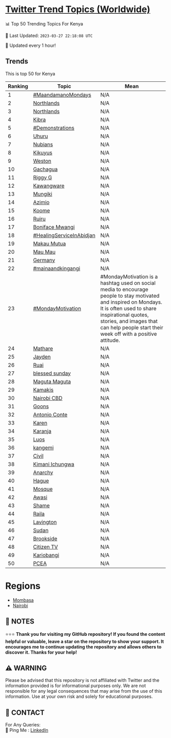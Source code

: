 [Twitter Trend Topics (Worldwide)](https://github.com/ErcinDedeoglu/Twitter-Trend-Topics)
==========


📊 Top 50 Trending Topics For Kenya

📆 Last Updated: `2023-03-27 22:18:08 UTC`

🔧 Updated every 1 hour!


## Trends

This is top 50 for Kenya

| Ranking | Topic | Mean |
| ------- | ------------ | ------------ |
| 1 | [#MaandamanoMondays](http://twitter.com/search?q=%23MaandamanoMondays) | N/A |
| 2 | [Northlands](http://twitter.com/search?q=Northlands) | N/A |
| 3 | [Northlands](http://twitter.com/search?q=Northlands) | N/A |
| 4 | [Kibra](http://twitter.com/search?q=Kibra) | N/A |
| 5 | [#Demonstrations](http://twitter.com/search?q=%23Demonstrations) | N/A |
| 6 | [Uhuru](http://twitter.com/search?q=Uhuru) | N/A |
| 7 | [Nubians](http://twitter.com/search?q=Nubians) | N/A |
| 8 | [Kikuyus](http://twitter.com/search?q=Kikuyus) | N/A |
| 9 | [Weston](http://twitter.com/search?q=Weston) | N/A |
| 10 | [Gachagua](http://twitter.com/search?q=Gachagua) | N/A |
| 11 | [Riggy G](http://twitter.com/search?q=Riggy+G) | N/A |
| 12 | [Kawangware](http://twitter.com/search?q=Kawangware) | N/A |
| 13 | [Mungiki](http://twitter.com/search?q=Mungiki) | N/A |
| 14 | [Azimio](http://twitter.com/search?q=Azimio) | N/A |
| 15 | [Koome](http://twitter.com/search?q=Koome) | N/A |
| 16 | [Ruiru](http://twitter.com/search?q=Ruiru) | N/A |
| 17 | [Boniface Mwangi](http://twitter.com/search?q=Boniface+Mwangi) | N/A |
| 18 | [#HealingServiceInAbidjan](http://twitter.com/search?q=%23HealingServiceInAbidjan) | N/A |
| 19 | [Makau Mutua](http://twitter.com/search?q=Makau+Mutua) | N/A |
| 20 | [Mau Mau](http://twitter.com/search?q=Mau+Mau) | N/A |
| 21 | [Germany](http://twitter.com/search?q=Germany) | N/A |
| 22 | [#mainaandkingangi](http://twitter.com/search?q=%23mainaandkingangi) | N/A |
| 23 | [#MondayMotivation](http://twitter.com/search?q=%23MondayMotivation) | #MondayMotivation is a hashtag used on social media to encourage people to stay motivated and inspired on Mondays. It is often used to share inspirational quotes, stories, and images that can help people start their week off with a positive attitude. |
| 24 | [Mathare](http://twitter.com/search?q=Mathare) | N/A |
| 25 | [Jayden](http://twitter.com/search?q=Jayden) | N/A |
| 26 | [Ruai](http://twitter.com/search?q=Ruai) | N/A |
| 27 | [blessed sunday](http://twitter.com/search?q=blessed+sunday) | N/A |
| 28 | [Maguta Maguta](http://twitter.com/search?q=Maguta+Maguta) | N/A |
| 29 | [Kamakis](http://twitter.com/search?q=Kamakis) | N/A |
| 30 | [Nairobi CBD](http://twitter.com/search?q=Nairobi+CBD) | N/A |
| 31 | [Goons](http://twitter.com/search?q=Goons) | N/A |
| 32 | [Antonio Conte](http://twitter.com/search?q=Antonio+Conte) | N/A |
| 33 | [Karen](http://twitter.com/search?q=Karen) | N/A |
| 34 | [Karanja](http://twitter.com/search?q=Karanja) | N/A |
| 35 | [Luos](http://twitter.com/search?q=Luos) | N/A |
| 36 | [kangemi](http://twitter.com/search?q=kangemi) | N/A |
| 37 | [Civil](http://twitter.com/search?q=Civil) | N/A |
| 38 | [Kimani Ichungwa](http://twitter.com/search?q=Kimani+Ichungwa) | N/A |
| 39 | [Anarchy](http://twitter.com/search?q=Anarchy) | N/A |
| 40 | [Hague](http://twitter.com/search?q=Hague) | N/A |
| 41 | [Mosque](http://twitter.com/search?q=Mosque) | N/A |
| 42 | [Awasi](http://twitter.com/search?q=Awasi) | N/A |
| 43 | [Shame](http://twitter.com/search?q=Shame) | N/A |
| 44 | [Raila](http://twitter.com/search?q=Raila) | N/A |
| 45 | [Lavington](http://twitter.com/search?q=Lavington) | N/A |
| 46 | [Sudan](http://twitter.com/search?q=Sudan) | N/A |
| 47 | [Brookside](http://twitter.com/search?q=Brookside) | N/A |
| 48 | [Citizen TV](http://twitter.com/search?q=Citizen+TV) | N/A |
| 49 | [Kariobangi](http://twitter.com/search?q=Kariobangi) | N/A |
| 50 | [PCEA](http://twitter.com/search?q=PCEA) | N/A |



# Regions

* [Mombasa](</Kenya/Mombasa.md>)
* [Nairobi](</Kenya/Nairobi.md>)



## 📝 NOTES

⭐⭐⭐ **Thank you for visiting my GitHub repository! If you found the content helpful or valuable, leave a star on the repository to show your support. It encourages me to continue updating the repository and allows others to discover it. Thanks for your help!**


## ⚠️ WARNING

Please be advised that this repository is not affiliated with Twitter and the information provided is for informational purposes only. We are not responsible for any legal consequences that may arise from the use of this information. Use at your own risk and solely for educational purposes.


## 📨 CONTACT

 For Any Queries:  
            🏓 Ping Me : [LinkedIn](https://www.linkedin.com/in/ercindedeoglu/)
